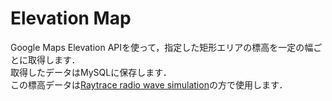 # Elevation Map

Google Maps Elevation APIを使って，指定した矩形エリアの標高を一定の幅ごとに取得します．<br>
取得したデータはMySQLに保存します．<br>
この標高データは[Raytrace radio wave simulation](https://github.com/sarub0b0/raytrace-radiowavesim)の方で使用します．<br>
